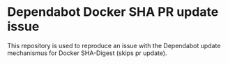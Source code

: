 # Dependabot Docker SHA PR update issue

This repository is used to reproduce an issue with the Dependabot update mechanismus for Docker SHA-Digest (skips pr
update).
